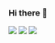 ### Hi there 👋

<img src="https://img.shields.io/badge/c-A8B9CC?style=flat-square&logo=c&logocolor=white"/>
<img src="https://img.shields.io/badge/C++-00599C?style=flat-square&logo=C++&logocolor=white"/>
<img src="https://img.shields.io/badge/C#-239120?style=flat-square&logo=CSharp&logocolor=white"/>

<!--
**ginpa0886/ginpa0886** is a ✨ _special_ ✨ repository because its `README.md` (this file) appears on your GitHub profile.

Here are some ideas to get you started:

- 🔭 I’m currently working on ...
- 🌱 I’m currently learning ...
- 👯 I’m looking to collaborate on ...
- 🤔 I’m looking for help with ...
- 💬 Ask me about ...
- 📫 How to reach me: ...
- 😄 Pronouns: ...
- ⚡ Fun fact: ...
-->
